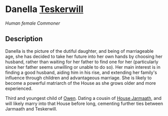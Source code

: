 # Danella [Teskerwill](/Organizations/Houses/Teskerwill.md)
*Human female Commoner*

## Description
Danella is the picture of the dutiful daughter, and being of marriageable age, she has decided to take her future into her own hands by choosing her husband, rather than waiting for her father to find one for her (particularly since her father seems unwilling or unable to do so). Her main interest is in finding a good husband, aiding him in his rise, and extending her family's influence through children and advantageous marriage. She is likely to become a powerful matriarch of the House as she grows older and more experienced.

Third and youngest child of [Owen](OwenTeskerwill.md). Dating a cousin of [House Jarmaath](Jarmaath.md), and will likely marry into that House before long, cementing further ties between Jarmaath and Teskerwill.
